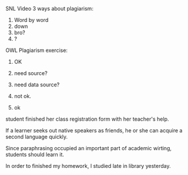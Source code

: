 SNL Video
3 ways about plagiarism:

1. Word by word
2. down
3. bro?
4. ?

OWL Plagiarism exercise:
1. OK
2. need source?
3. need data source?

4. not ok.
5. ok

student finished her class registration form with her teacher's help.

If a learner seeks out native speakers as friends, he or she can acquire a second language quickly.

Since paraphrasing occupied an important part of academic wirting, students should learn it.

In order to finished my homework, I studied late in library yesterday.
